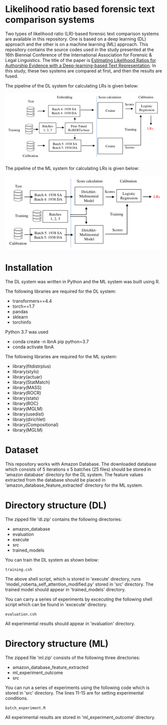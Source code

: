 # Likelihood ratio based forensic text comparison systems

Two types of likelihood ratio (LR)-based forensic text comparison systems are available in this repository. One is based on a deep learning (DL) approach and the other is on a machine learning (ML) approach. This repository contains the source codes used in the study presented at the 16th Biennial Conference of the International Association for Forensic & Legal Linguistics. The title of the paper is [Estimating Likelihood Ratios for Authorship Evidence with a Deep-learning-based Text Representation](https://www.dropbox.com/scl/fi/bbg49qyudnze4g5yaqa2z/iafll16_ml_dl_and_ftc.pptx?rlkey=f9yibkev6d1ncazpd35lwnj4o&dl=0). In this study, these two systems are compared at first, and then the results are fused.

The pipeline of the DL system for calculating LRs is given below:

 <img src="pipeline_dl.jpg" width="800" class="center">

The pipeline of the ML system for calculating LRs is given below:

 <img src="pipeline_ml.jpg" width="730" class="center">

# Installation

The DL system was written in Python and the ML system was built using R.

The following libraries are required for the DL system:

  * transformers==4.4
  * torch==1.7
  * pandas
  * sklearn
  * torchinfo

Python 3.7 was used
  * conda create -n IbnA pip python=3.7
  * conda activate IbnA

The following libraries are required for the ML system:

 * library(fitdistrplus)
 * library(stylo)
 * library(actuar)
 * library(StatMatch)
 * library(MASS)
 * library(ROCR)
 * library(stats)
 * library(ROC)
 * library(MGLM)
 * library(usedist)
 * library(dirichlet)
 * library(Compositional)
 * library(MGLM)

# Dataset

This repository works with Amazon Database. The downloaded database which consists of 5 iterations x 5 batches (25 files) should be stored in 'amazon database' directory for the DL system. The feature values extracted from the database should be placed in 'amazon_database_feature_extracted' directory for the ML system.

# Directory structure (DL)

The zipped file 'dl.zip' contains the following directories:
* amazon_database
* evaluation
* execute
* src
* trained_models

You can train the DL system as shown below:

    training.csh

The above shell script, which is stored in 'execute' directory, runs 'model_roberta_self_attention_modified.py' stored in 'src' directory. The trained model should appear in 'trained_models' directory.

You can carry a series of experiments by excecuting the following shell script which can be found in 'excecute' directory.

    evaluation.csh

All experimental results should appear in 'evaluation' directory.

# Directory structure (ML)

The zipped file 'ml.zip' consists of the following three directories:
 * amazon_database_feature_extracted
 * ml_experiment_outcome
 * src

You can run a series of experiments using the following code which is stored in 'src' directory. The lines 11-15 are for setting experimental conditions.

    batch_experiment.R

All experimental results are stored in 'ml_experiment_outcome' directory.
